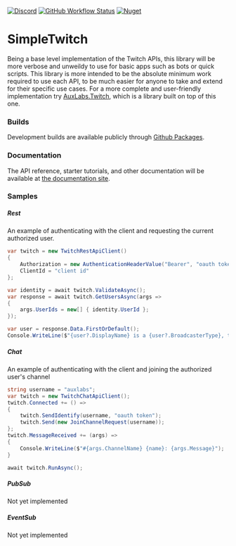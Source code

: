 [![Discord](https://discordapp.com/api/guilds/257698577894080512/widget.png)](https://discord.gg/yd8x2wM) 
[![GitHub Workflow Status](https://img.shields.io/github/actions/workflow/status/AuxLabs/SimpleTwitch/main.yml?logo=github)](https://github.com/AuxLabs/SimpleTwitch/actions/workflows/main.yml)
[![Nuget](https://img.shields.io/nuget/v/AuxLabs.SimpleTwitch?logo=nuget)]()

# SimpleTwitch

Being a base level implementation of the Twitch APIs, this library will be more verbose and unweildy to use for basic apps such as bots or quick scripts. This library is more intended to be the absolute minimum work required to use each API, to be much easier for anyone to take and extend for their specific use cases. For a more complete and user-friendly implementation try [AuxLabs.Twitch](https://github.com/AuxLabs/Twitch), which is a library built on top of this one.

### Builds

Development builds are available publicly through [Github Packages](https://github.com/orgs/AuxLabs/packages?repo_name=SimpleTwitch).

### Documentation

The API reference, starter tutorials, and other documentation will be available at [the documentation site](https://auxlabs.org/SimpleTwitch/).

### Samples

##### Rest
An example of authenticating with the client and requesting the current authorized user.
```csharp
var twitch = new TwitchRestApiClient()
{
    Authorization = new AuthenticationHeaderValue("Bearer", "oauth token"),
    ClientId = "client id"
};

var identity = await twitch.ValidateAsync();
var response = await twitch.GetUsersAsync(args =>
{
    args.UserIds = new[] { identity.UserId };
});

var user = response.Data.FirstOrDefault();
Console.WriteLine($"{user?.DisplayName} is a {user?.BroadcasterType}, their account was created on {user?.CreatedAt}.");
```

##### Chat
An example of authenticating with the client and joining the authorized user's channel
```csharp
string username = "auxlabs";
var twitch = new TwitchChatApiClient();
twitch.Connected += () =>
{
    twitch.SendIdentify(username, "oauth token");
    twitch.Send(new JoinChannelRequest(username));
};
twitch.MessageReceived += (args) =>
{
    Console.WriteLine($"#{args.ChannelName} {name}: {args.Message}");
}

await twitch.RunAsync();
```

##### PubSub
Not yet implemented

##### EventSub
Not yet implemented
